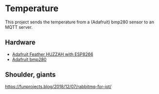 # Temperature

This project sends the temperature from a (Adafruit) bmp280 sensor to an MQTT server.

## Hardware

- [Adafruit Feather HUZZAH with ESP8266](https://www.adafruit.com/product/2821)
- [Adafruit bmp280](https://www.adafruit.com/product/2651)

## Shoulder, giants

https://funprojects.blog/2018/12/07/rabbitmq-for-iot/

